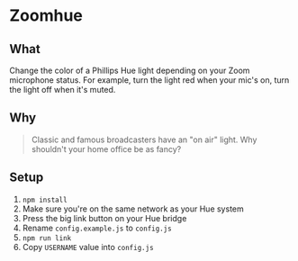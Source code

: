 # Zoomhue

## What

Change the color of a Phillips Hue light depending on your Zoom microphone status. For example, turn the light red when your mic's on, turn the light off when it's muted.

## Why

> Classic and famous broadcasters have an "on air" light. Why shouldn't your home office be as fancy?

## Setup

1. `npm install`
2. Make sure you're on the same network as your Hue system
3. Press the big link button on your Hue bridge
4. Rename `config.example.js` to `config.js`
5. `npm run link`
6. Copy `USERNAME` value into `config.js`
